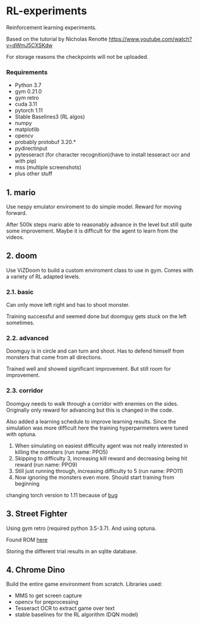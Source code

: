 # RL-experiments

Reinforcement learning experiments.

Based on the tutorial by Nicholas Renotte https://www.youtube.com/watch?v=dWmJ5CXSKdw

For storage reasons the checkpoints will not be uploaded.

### Requirements

- Python 3.7
- gym 0.21.0
- gym retro
- cuda 3.11
- pytorch 1.11
- Stable Baselines3 (RL algos)
- numpy
- matplotlib
- opencv
- probably protobuf 3.20.*
- pydirectinput
- pytesseract (for character recognition)(have to install tesseract ocr and with pip)
- mss (multiple screenshots)
- plus other stuff

## 1. mario

Use nespy emulator enviroment to do simple model. Reward for moving forward.

After 500k steps mario able to reasonably advance in the level but still quite some improvement.
Maybe it is difficult for the agent to learn from the videos.

## 2. doom

Use ViZDoom to build a custom enviroment class to use in gym. Comes with a variety of RL adapted levels.

### 2.1. basic

Can only move left right and has to shoot monster.

Training successful and seemed done but doomguy gets stuck on the left sometimes.

### 2.2. advanced

Doomguy is in circle and can turn and shoot. Has to defend himself from monsters that come from all directions.

Trained well and showed significant improvement. But still room for improvement.

### 2.3. corridor

Doomguy needs to walk through a corridor with enemies on the sides. Originally only reward for advancing but this is changed in the code.

Also added a learning schedule to improve learning results.
Since the simulation was more difficult here the training hyperparmeters were tuned with optuna.

1. When simulating on easiest difficulty agent was not really interested in killing the monsters (run name: PPO5)
2. Skipping to difficulty 3, increasing kill reward and decreasing being hit reward (run name: PPO9)
3. Still just running through, increasing difficulty to 5 (run name: PPO11)
4. Now ignoring the monsters even more. Should start training from beginning

changing torch version to 1.11 because of [bug](https://github.com/Lightning-AI/lightning/issues/13695)

## 3. Street Fighter

Using gym retro (required python 3.5-3.7). And using optuna.

Found ROM [here](https://ia800201.us.archive.org/view_archive.php?archive=/7/items/No-Intro-Collection_2016-01-03_Fixed/Sega%20-%20Mega%20Drive%20-%20Genesis.zip)

Storing the different trial results in an sqlite database.

## 4. Chrome Dino

Build the entire game environment from scratch. Libraries used:
- MMS to get screen capture
- opencv for preprocessing
- Tesseract OCR to extract game over text
- stable baselines for the RL algorithm (DQN model)